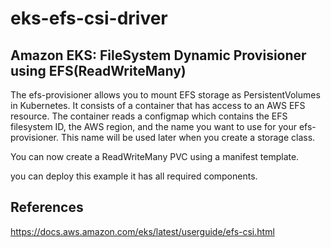 # eks-efs-csi-driver


## Amazon EKS: FileSystem Dynamic Provisioner using EFS(ReadWriteMany)
The efs-provisioner allows you to mount EFS storage as PersistentVolumes in Kubernetes. It consists of a container that has access to an AWS EFS resource. The container reads a configmap which contains the EFS filesystem ID, the AWS region, and the name you want to use for your efs-provisioner. This name will be used later when you create a storage class.

You can now create a ReadWriteMany PVC using a manifest template.

you can deploy this example it has all required components.



## References

https://docs.aws.amazon.com/eks/latest/userguide/efs-csi.html
